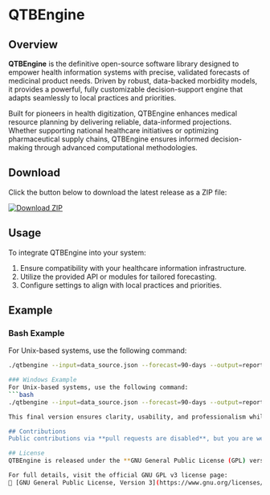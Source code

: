# QTBEngine

## Overview
**QTBEngine** is the definitive open-source software library designed to empower health information systems with precise, validated forecasts of medicinal product needs. Driven by robust, data-backed morbidity models, it provides a powerful, fully customizable decision-support engine that adapts seamlessly to local practices and priorities.

Built for pioneers in health digitization, QTBEngine enhances medical resource planning by delivering reliable, data-informed projections. Whether supporting national healthcare initiatives or optimizing pharmaceutical supply chains, QTBEngine ensures informed decision-making through advanced computational methodologies.

## Download
Click the button below to download the latest release as a ZIP file:

[![Download ZIP](https://img.shields.io/badge/Download-ZIP-blue?style=for-the-badge)](https://github.com/Bureau-THETA/qtbengine/archive/refs/heads/main.zip)

## Usage
To integrate QTBEngine into your system:
1. Ensure compatibility with your healthcare information infrastructure.
2. Utilize the provided API or modules for tailored forecasting.
3. Configure settings to align with local practices and priorities.

## Example

### Bash Example
For Unix-based systems, use the following command:
```bash
./qtbengine --input=data_source.json --forecast=90-days --output=report.csv

### Windows Example
For Unix-based systems, use the following command:
```bash
./qtbengine --input=data_source.json --forecast=90-days --output=report.csv

This final version ensures clarity, usability, and professionalism while emphasizing the library's mission and use cases. Let me know if you’d like further refinements!

## Contributions
Public contributions via **pull requests are disabled**, but you are welcome to share feedback, report bugs, or suggest improvements through [GitHub Issues](https://github.com/YOUR-REPO-NAME/issues). The development team actively reviews submissions to enhance QTBEngine's functionality.

## License
QTBEngine is released under the **GNU General Public License (GPL) version 3**. This license ensures that the software remains free and open-source, allowing users to run, study, share, and modify the code while maintaining compliance with GNU GPL terms.  

For full details, visit the official GNU GPL v3 license page:  
🔗 [GNU General Public License, Version 3](https://www.gnu.org/licenses/gpl-3.0.en.html)  

